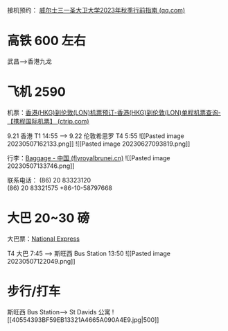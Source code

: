 接机预约：
[威尔士三一圣大卫大学2023年秋季行前指南 (qq.com)](https://mp.weixin.qq.com/s?__biz=MzA3NDgwODI0Ng==&mid=2648579965&idx=1&sn=50415ff8581b51aff4a27a475ae50e3a&chksm=875091a4b02718b25069e0c5e6846adb00878b063a2a84e272bf699bead3aa558b6a912de166&mpshare=1&scene=23&srcid=0627r5Eq18rIzwiFeNQAGvEO&sharer_sharetime=1687828639593&sharer_shareid=b9ab2b1178d4c36e85e96d0f69974d30#rd)
# 高铁 600 左右
武昌——>香港九龙
# 飞机 2590
机票：[香港(HKG)到伦敦(LON)机票预订-香港(HKG)到伦敦(LON)单程机票查询-【携程国际机票】 (ctrip.com)](https://flights.ctrip.com/online/list/oneway-hkg-lhr0?depdate=2023-09-21&cabin=y_s&adult=1&child=0&infant=0)

9.21 香港 T1 14:55 ——> 9.22 伦敦希思罗 T4 5:55
![[Pasted image 20230507162133.png]]
![[Pasted image 20230627093819.png]]

行李：[Baggage - 中国 (flyroyalbrunei.cn)](https://flyroyalbrunei.cn/peoples-republic-china/zh/help-support/frequently-asked-questions/baggage/)
![[Pasted image 20230507133746.png]]

联系电话：
(86) 20 83323120  
(86) 20 83321575
+86-10-58797668

# 大巴 20~30 磅
大巴票：[National Express](https://book.nationalexpress.com/coach/#/choose-journey?journeyType=single&departureStopId=57217&destinationStopId=14225&departureDate=22%2F09%2F2023&departArrive=DepartAfter&outboundTime=00:00&returnDate=22%2F09%2F2023&departArriveReturn=DepartAfter&returnTime=00:00&adults=1&children=0&infants=0&euroAdults=0&euroChildren=0&euroSixtyPlus=0&euroInfants=0&ouiAdults=1&ouiChildren=0&usingCoachCard=false&youngPersonCards=0&seniorCards=0&disabledCards=0&partnerId=NX&campaignId=DEFAULT&request_locale=en&numResults=4)

T4 大巴 7:45 ——> 斯旺西 Bus Station 13:50
![[Pasted image 20230507122049.png]]

# 步行/打车
 斯旺西 Bus Station——> St Davids 公寓
![[40554393BF59EB13321A4665A090A4E9.jpg|500]]